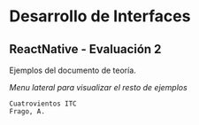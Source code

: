 Desarrollo de Interfaces
===

## ReactNative - Evaluación 2

Ejemplos del documento de teoría.

_Menu lateral para visualizar el resto de ejemplos_

    Cuatrovientos ITC
    Frago, A.
